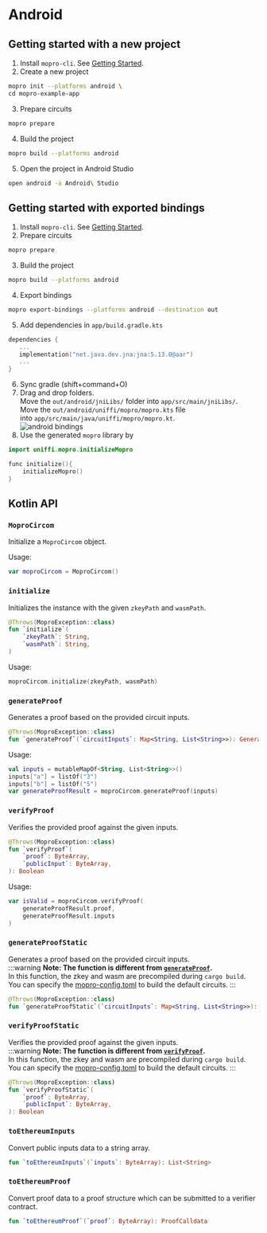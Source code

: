 # Android

## Getting started with a new project

1. Install `mopro-cli`. See [Getting Started](../getting-started#install-dependencies).
2. Create a new project

```sh
mopro init --platforms android \
cd mopro-example-app
```

3. Prepare circuits

```sh
mopro prepare
```

4. Build the project

```sh
mopro build --platforms android
```

5. Open the project in Android Studio

```sh
open android -a Android\ Studio
```

## Getting started with exported bindings

1. Install `mopro-cli`. See [Getting Started](../getting-started#install-dependencies).
2. Prepare circuits

```sh
mopro prepare
```

3. Build the project

```sh
mopro build --platforms android
```

4. Export bindings

```sh
mopro export-bindings --platforms android --destination out
```

5. Add dependencies in `app/build.gradle.kts`

```kotlin
dependencies {
   ...
   implementation("net.java.dev.jna:jna:5.13.0@aar")
   ...
}
```

6. Sync gradle (shift+command+O)
7. Drag and drop folders. <br/>
   Move the `out/android/jniLibs/` folder into `app/src/main/jniLibs/`.<br/>
   Move the `out/android/uniffi/mopro/mopro.kts` file into `app/src/main/java/uniffi/mopro/mopro.kt`.<br/>
   ![android bindings](/img/android-bindings.png)
8. Use the generated `mopro` library by

```kotlin
import uniffi.mopro.initializeMopro

func initialize(){
	initializeMopro()
}
```

## Kotlin API

### `MoproCircom`

Initialize a `MoproCircom` object. <br/>

Usage:

```kotlin
var moproCircom = MoproCircom()
```

### `initialize`

Initializes the instance with the given `zkeyPath` and `wasmPath`.

```kotlin
@Throws(MoproException::class)
fun `initialize`(
    `zkeyPath`: String,
    `wasmPath`: String,
)
```

Usage:

```kotlin
moproCircom.initialize(zkeyPath, wasmPath)
```

### `generateProof`

Generates a proof based on the provided circuit inputs.

```kotlin
@Throws(MoproException::class)
fun `generateProof`(`circuitInputs`: Map<String, List<String>>): GenerateProofResult
```

Usage:

```kotlin
val inputs = mutableMapOf<String, List<String>>()
inputs["a"] = listOf("3")
inputs["b"] = listOf("5")
var generateProofResult = moproCircom.generateProof(inputs)
```

### `verifyProof`

Verifies the provided proof against the given inputs.

```kotlin
@Throws(MoproException::class)
fun `verifyProof`(
    `proof`: ByteArray,
    `publicInput`: ByteArray,
): Boolean
```

Usage:

```kotlin
var isValid = moproCircom.verifyProof(
	generateProofResult.proof,
	generateProofResult.inputs
)
```

### `generateProofStatic`

Generates a proof based on the provided circuit inputs.<br/>
:::warning
**Note: The function is different from [`generateProof`](#generateproof).** <br/>
In this function, the zkey and wasm are precompiled during `cargo build`. <br/>
You can specify the [mopro-config.toml](configuration) to build the default circuits.
:::

```kotlin
@Throws(MoproException::class)
fun `generateProofStatic`(`circuitInputs`: Map<String, List<String>>): GenerateProofResult
```

### `verifyProofStatic`

Verifies the provided proof against the given inputs.<br/>
:::warning
**Note: The function is different from [`verifyProof`](#verifyproof).** <br/>
In this function, the zkey and wasm are precompiled during `cargo build`. <br/>
You can specify the [mopro-config.toml](configuration) to build the default circuits.
:::

```kotlin
@Throws(MoproException::class)
fun `verifyProofStatic`(
    `proof`: ByteArray,
    `publicInput`: ByteArray,
): Boolean
```

### `toEthereumInputs`

Convert public inputs data to a string array.

```kotlin
fun `toEthereumInputs`(`inputs`: ByteArray): List<String>
```

### `toEthereumProof`

Convert proof data to a proof structure which can be submitted to a verifier contract.

```kotlin
fun `toEthereumProof`(`proof`: ByteArray): ProofCalldata
```
